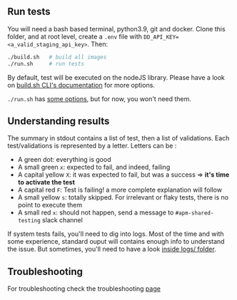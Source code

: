 

## Run tests

You will need a bash based terminal, python3.9, git and docker. Clone this folder, and at root level, create a `.env` file with `DD_API_KEY=<a_valid_staging_api_key>`. Then:

```bash
./build.sh   # build all images
./run.sh     # run tests
```

By default, test will be executed on the nodeJS library. Please have a look on [build.sh CLI's documentation](./build.md) for more options.

`./run.sh` has [some options](./run.md), but for now, you won't need them.

## Understanding results

The summary in stdout contains a list of test, then a list of validations. Each test/validations is represented by a letter. Letters can be :

* A green dot: everything is good
* A small green `x`: expected to fail, and indeed, failing
* A capital yellow `X`: it was expected to fail, but was a success => **it's time to activate the test**
* A capital red `F`: Test is failing! a more complete explanation will follow
* A small yellow `s`: totally skipped. For irrelevant or flaky tests, there is no point to execute them
* A small red `x`: should not happen, send a message to `#apm-shared-testing` slack channel

If system tests fails, you'll need to dig into logs. Most of the time and with some experience, standard ouput will contains enough info to understand the issue. But sometimes, you'll need to have a look [inside logs/ folder](./logs.md).

## Troubleshooting

For troubleshooting check the troubleshooting [page](./troubleshooting.md)
